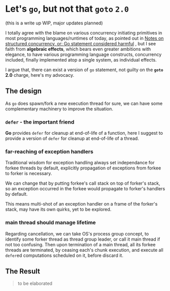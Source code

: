 # Let's `go`, but not that `goto` `2.0`

(this is a write up WIP, major updates planned)

I totally agree with the blame on various concurrency initiating primitives
in most programming languages/runtimes of today, as pointed out in
[Notes on structured concurrency, or: Go statement considered harmful](https://vorpus.org/blog/notes-on-structured-concurrency-or-go-statement-considered-harmful)
, but I see faith from **algebraic effects**, which bears even greater
ambitions with elegance, to have various programming language constructs,
concurrency included, finally implemented atop a single system, as
individual effects.

I argue that, there can exist a version of `go` statement, not guilty on
the **`goto` 2.0** charge, here's my advocacy.

## The design

As `go` does spawn/fork a new execution thread for sure, we can have
some complementary machinery to improve the situation.

### `defer` - the important friend

**Go** provides `defer` for cleanup at end-of-life of a function, here
I suggest to provide a version of `defer` for cleanup at end-of-life of
a thread.

### far-reaching of exception handlers

Traditional wisdom for exception handling always set independance for
forkee threads by default, explicitly propagation of exceptions from
forkee to forker is necessary.

We can change that by putting forkee's call stack on top of forker's
stack, so an exception occurred in the forkee would propagate to
forker's handlers by default.

This means multi-shot of an exception handler on a frame of the
forker's stack, may have its own quirks, yet to be explored.

### main thread should manage lifetime

Regarding cancellation, we can take OS's process group concept, to
identify some forker thread as thread group leader, or call it main
thread if not too confusing. Then upon termination of a main thread,
all its forkee threads are terminated, by ceasing each's chunk
execution, and execute all `defer`ed computations scheduled on it,
before discard it.

## The Result

> to be elaborated
